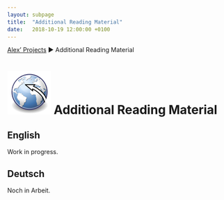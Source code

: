 ```yaml
---
layout: subpage
title:  "Additional Reading Material"
date:   2018-10-19 12:00:00 +0100
---
```


[Alex’ Projects](index.html) ► Additional Reading Material

# ![Little Navmap](assets/images/navroute.png) Additional Reading Material

## English

Work in progress.

## Deutsch

Noch in Arbeit.
